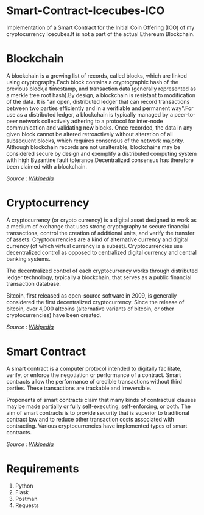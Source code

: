 # Smart-Contract-Icecubes-ICO
Implementation of a Smart Contract for the Initial Coin Offering (ICO) of my cryptocurrency Icecubes.It is not a part of the actual Ethereum Blockchain.

# Blockchain

A blockchain is a growing list of records, called blocks, which are linked using cryptography.Each block contains a cryptographic hash of the previous block,a timestamp, and transaction data (generally represented as a merkle tree root hash).By design, a blockchain is resistant to modification of the data. It is "an open, distributed ledger that can record transactions between two parties efficiently and in a verifiable and permanent way".For use as a distributed ledger, a blockchain is typically managed by a peer-to-peer network collectively adhering to a protocol for inter-node communication and validating new blocks. Once recorded, the data in any given block cannot be altered retroactively without alteration of all subsequent blocks, which requires consensus of the network majority. Although blockchain records are not unalterable, blockchains may be considered secure by design and exemplify a distributed computing system with high Byzantine fault tolerance.Decentralized consensus has therefore been claimed with a blockchain.

*Source : [Wikipedia](https://en.wikipedia.org/wiki/Blockchain)*

# Cryptocurrency

A cryptocurrency (or crypto currency) is a digital asset designed to work as a medium of exchange that uses strong cryptography to secure 
financial transactions, control the creation of additional units, and verify the transfer of assets. Cryptocurrencies are a kind of 
alternative currency and digital currency (of which virtual currency is a subset). 
Cryptocurrencies use decentralized control as opposed to centralized digital currency and central banking systems.

The decentralized control of each cryptocurrency works through distributed ledger technology, typically a blockchain, that serves 
as a public financial transaction database.

Bitcoin, first released as open-source software in 2009, is generally considered the first decentralized cryptocurrency. Since the release 
of bitcoin, over 4,000 altcoins (alternative variants of bitcoin, or other cryptocurrencies) have been created.

*Source : [Wikipedia](https://en.wikipedia.org/wiki/Cryptocurrency)*

# Smart Contract

A smart contract is a computer protocol intended to digitally facilitate, verify, or enforce the negotiation or performance of a contract. 
Smart contracts allow the performance of credible transactions without third parties. 
These transactions are trackable and irreversible.

Proponents of smart contracts claim that many kinds of contractual clauses may be made partially or fully self-executing, self-enforcing, 
or both. The aim of smart contracts is to provide security that is superior to traditional contract law and to reduce other transaction 
costs associated with contracting. Various cryptocurrencies have implemented types of smart contracts.

*Source : [Wikipedia](https://en.wikipedia.org/wiki/Smart_contract)*

# Requirements
1. Python
2. Flask
3. Postman
4. Requests
